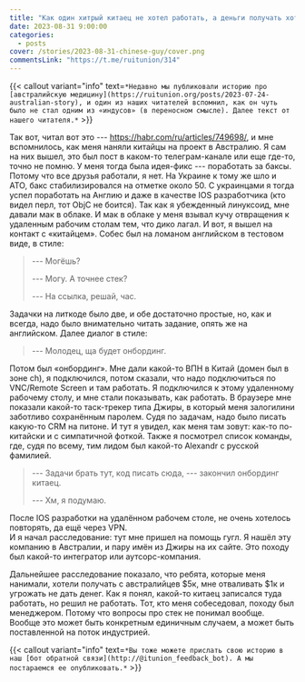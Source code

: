 ```yaml
---
title: "Как один хитрый китаец не хотел работать, а деньги получать хотел"
date: 2023-08-31 9:00:00
categories:
  - posts
cover: /stories/2023-08-31-chinese-guy/cover.png
commentsLink: "https://t.me/ruitunion/314"
---
```


{{< callout variant="info" text=`*Недавно мы публиковали историю про [австралийскую медицину](https://ruitunion.org/posts/2023-07-24-australian-story), и один из наших читателей вспомнил, как он чуть было не стал одним из «индусов» (в переносном смысле). Далее текст от нашего читателя.*` >}}

Так вот, читал вот это --- https://habr.com/ru/articles/749698/, и мне вспомнилось, как меня наняли китайцы на проект в Австралию. Я сам на них вышел, это был пост в каком-то телеграм-канале или еще где-то, точно не помню. У меня тогда была идея-фикс --- поработать за баксы. Потому что все друзья работали, я нет. На Украине к тому же шло и АТО, бакс стабилизировался на отметке около 50. С украинцами я тогда успел поработать на Англию и даже в качестве IOS разработчика (кто видел перл, тот ObjC не боится). Так как я убежденный линуксоид, мне давали мак в облаке. И мак в облаке у меня взывал кучу отвращения к удаленным рабочим столам тем, что дико лагал. И вот, я вышел на контакт с «китайцем». Собес был на ломаном английском в тестовом виде, в стиле:

> --- Могёшь?
>
> --- Могу. А точнее стек?
>
> --- На ссылка, решай, час.

Задачки на литкоде было две, и обе достаточно простые, но, как и всегда, надо было внимательно читать задание, опять же на английском. Далее диалог в стиле:

> --- Молодец, ща будет онбординг.

Потом был «онбординг». Мне дали какой-то ВПН в Китай (домен был в зоне ch), я подключился, потом сказали, что надо подключиться по VNC/Remote Screen и там работать. Я подключился к этому удаленному рабочему столу, и мне стали показывать, как работать. В браузере мне показали какой-то таск-трекер типа Джиры, в который меня залогилини заботливо сохранённым паролем. Судя по задачам, надо было писать какую-то CRM на питоне. И тут я увидел, как меня там зовут: как-то по-китайски и с симпатичной фоткой. Также я посмотрел список команды, где, судя по всему, тим лидом был какой-то Alexandr c русской фамилией.

> --- Задачи брать тут, код писать сюда, --- закончил онбординг китаец.
>
> --- Хм, я подумаю.

После IOS разработки на удалённом рабочем столе, не очень хотелось повторять, да ещё через VPN.\
И я начал расследование: тут мне пришел на помощь гугл. Я нашёл эту компанию в Австралии, и пару имён из Джиры на их сайте. Это походу был какой-то интегратор или аутсорс-компания.

Дальнейшее расследование показало, что ребята, которые меня нанимали, хотели получать с австралийцев \$5к, мне отваливать \$1к и угрожать не дать денег. Как я понял, какой-то китаец записался туда работать, но решил не работать. Тот, кто меня собеседовал, походу был менеджером. Потому что вопросы про стек не понимал вообще. Вообще это может быть конкретным единичным случаем, а может быть поставленной на поток индустрией.

{{< callout variant="info" text=`*Вы тоже можете прислать свою историю в наш [бот обратной связи](http://@itunion_feedback_bot). А мы постараемся ее опубликовать.*` >}}

